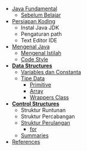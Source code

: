- [Java Fundamental](/)
  - [Sebelum Belajar](/quick-started/sebelum-belajar)
- [Persiapan Koding]()
  - Instal Java JDK
  - Pengaturan path
  - Text Editor IDE
- [Mengenal Java](/)
  - [Mengenal Istilah](/introduction/istilah.md)
  - [Code Style](introduction/code-style.md)
- [**Data Structures**](data-structures/index.md)
  - [Variables dan Constanta](/data-structures/variables-constanta.md)
  - [Tipe Data](/data-structures/data-types.md)
    - [Primitive](data-structures/primitive.md)
    - [Array](data-structures/array.md)
    - [Wrappers Class](data-structures/wrappers-class.md)
- [**Control Structures**](/flow-control/3-flow-control.md)
  - Struktur Runtunan
  - Struktur Percabangan
  - [Struktur Perulangan](/flow-control/perulangan.md)
    - [for](/flow-control/for.md)
  - [Summaries](flow-control/summaries.md)
- [References](references/index.md)
